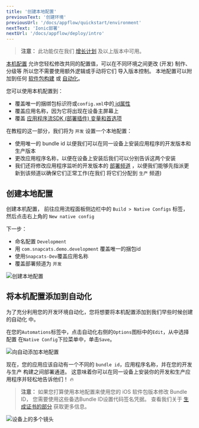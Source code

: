 ```yaml
---
title: '创建本地配置'
previousText: '创建环境'
previousUrl: '/docs/appflow/quickstart/environment'
nextText: 'Ionic部署'
nextUrl: '/docs/appflow/deploy/intro'
---
```


<blockquote>
  <p><b>注意：</b> 此功能仅在我们 <a href="/pricing">增长计划</a> 及以上版本中可用。</p>
</blockquote>

[本机配置](/docs/appflow/package/native-configs) 允许您轻松修改共同的配置值，可以在不同环境之间更改 (开发) 制作、分级等 所以您不需要使用额外逻辑或手动将它们 导入版本控制。 本地配置可以附加到任何 [软件包构建](/doc/appflow/package) 或 [自动化](/doc/appflow/automation)。

您可以使用本机配置到：

* 覆盖唯一的捆绑包标识符或` config.xml `中的[ id属性](https://cordova.apache.org/docs/en/latest/config_ref/#widget)
* 覆盖应用名称，因为它将出现在设备主屏幕上
* 覆盖 [应用程序流SDK (部署插件) 变量和首选项](/docs/appflow/deploy/api#plugin-variables)

在教程的这一部分，我们将为 `开发` 设置一个本地配置：

* 使用唯一的 bundle id 以便我们可以在同一设备上安装应用程序的开发版本和生产版本
* 更改应用程序名称，以便在设备上安装后我们可以分别告诉这两个安装
* 我们还将修改应用程序监听的开发版本的 [部署频道](/docs/appflow/deploy/channels) ，以便我们能够先指派更新到该频道以确保它们正常工作(在我们 将它们分配到 `生产` 频道)

## 创建本地配置

创建本机配置， 前往应用流程面板侧边栏中的 `Build > Native Configs` 标签，然后点击右上角的 `New native config`

下一步：

* 命名配置 `Development`
* 用 `com.snapcats.demo.development` 覆盖唯一的捆包id
* 使用` Snapcats-Dev `覆盖应用名称
* 覆盖部署频道为 `开发`

![创建本地配置](/docs/assets/img/appflow/gif-new-native-configs.gif)

## 将本机配置添加到自动化

为了充分利用您的开发环境自动化，您将想要将本机配置添加到我们早些时候创建的自动化 中。

在您的` Automations `标签中，点击自动化右侧的` Options `图标中的` Edit `，从中选择配置 在` Native Config `下拉菜单中，单击` Save `。

![向自动添加本地配置](/docs/assets/img/appflow/gif-add-native-config.gif)

现在，您的应用应该自动有一个不同的 `bundle id`，应用程序名称，并在您的开发与生产 构建之间部署通道。 这意味着你可以在同一设备上安装你的开发和生产应用程序并轻松地告诉他们！ 🔥

<blockquote>
  <b>注意：</b> 如果您打算使用本地配置来使用您的 iOS 软件包版本修改 Bundle ID， 您需要使用这些备选Bundle ID设置代码签名凭据。 查看我们关于 <a href="/docs/appflow/package/credentials">生成证书的部分</a> 获取更多信息。
</blockquote>

![设备上的多个镜头](/docs/assets/img/appflow/ss-multiple-envs-device.png)